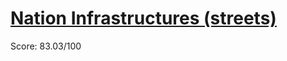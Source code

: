 # [Nation Infrastructures (streets)](https://training.olinfo.it/#/task/ois_streets/statement)
Score: 83.03/100